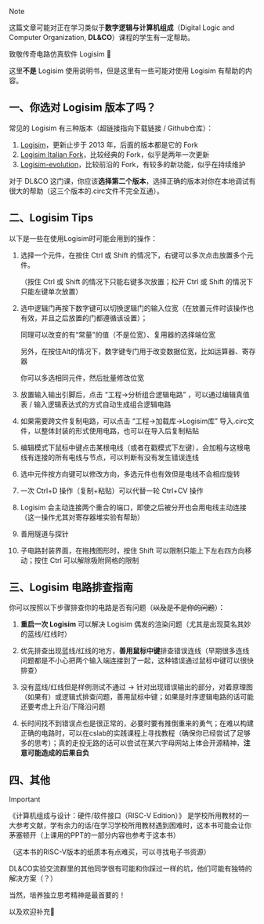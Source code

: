 > [!NOTE]
>
> 这篇文章可能对正在学习类似于**数字逻辑与计算机组成**（Digital Logic and Computer Organization, **DL&CO**）课程的学生有一定帮助。
>
> 致敬传奇电路仿真软件 Logisim ​🫡

这里**不是** Logisim 使用说明书，但是这里有一些可能对使用 Logisim 有帮助的内容。



## 一、你选对 Logisim 版本了吗？

常见的 Logisim 有三种版本（超链接指向下载链接 / Github仓库）：

1. [Logisim](https://sourceforge.net/projects/circuit/)，更新止步于 2013 年，后面的版本都是它的 Fork
2. [Logisim Italian Fork](https://sourceforge.net/projects/logisimit/)，比较经典的 Fork，似乎是两年一次更新
3. [Logisim-evolution](https://github.com/logisim-evolution/logisim-evolution)，比较前沿的 Fork，有较多的新功能，似乎在持续维护

对于 DL&CO 这门课，你应该**选择第二个版本**，选择正确的版本对你在本地调试有很大的帮助（这三个版本的.circ文件不完全互通）。



## 二、Logisim Tips

以下是一些在使用Logisim时可能会用到的操作：

1. 选择一个元件，在按住 Ctrl 或 Shift 的情况下，右键可以多次点击放置多个元件。

   （按住 Ctrl 或 Shift 的情况下只能右键多次放置；松开 Ctrl 或 Shift 的情况下只能左键单次放置）

   

2. 选中逻辑门再按下数字键可以切换逻辑门的输入位宽（在放置元件时该操作也有效，并且之后放置的门都遵循该设置）；

   同理可以改变的有“常量”的值（不是位宽）、复用器的选择端位宽

   另外，在按住Alt的情况下，数字键专门用于改变数据位宽，比如运算器、寄存器

   你可以多选相同元件，然后批量修改位宽

   

3. 放置输入输出引脚后，点击 “工程→分析组合逻辑电路” ，可以通过编辑真值表 / 输入逻辑表达式的方式自动生成组合逻辑电路



4. 如果需要跨文件复制电路，可以点击 “工程→加载库→Logisim库” 导入.circ文件，以整体封装的形式使用电路，也可以在导入后复制粘贴



5. 编辑模式下鼠标中键点击某根电线（或者在戳模式下左键），会加粗与这根电线有连接的所有电线与节点，可以判断有没有发生错误连线



6. 选中元件按方向键可以修改方向，多选元件也有效但是电线不会相应旋转



7. 一次 Ctrl+D 操作（复制+粘贴）可以代替一轮 Ctrl+CV 操作



8. Logisim 会主动连接两个重合的端口，即使之后被分开也会用电线主动连接（这一操作尤其对寄存器堆实验有帮助）



9. 善用隧道与探针



10. 子电路封装界面，在拖拽图形时，按住 Shift 可以限制只能上下左右四方向移动；按住 Ctrl 可以解除吸附网格的限制



## 三、Logisim 电路排查指南

你可以按照以下步骤排查你的电路是否有问题（~~以及是不是你的问题~~）：

1. **重启一次 Logisim** 可以解决 Logisim 偶发的渲染问题（尤其是出现莫名其妙的蓝线/红线时）

2. 优先排查出现蓝线/红线的地方，**善用鼠标中键**排查错误连线（早期很多连线问题都是不小心把两个输入端连接到了一起，这种错误通过鼠标中键可以很快排查）

3. 没有蓝线/红线但是样例测试不通过 → 针对出现错误输出的部分，对着原理图（如果有）或逻辑式排查问题，善用鼠标中键；如果是时序逻辑电路的话可能还要考虑上升沿/下降沿问题

4. 长时间找不到错误点也是很正常的，必要时要有推倒重来的勇气；在难以构建正确的电路时，可以在cslab的实践课程上寻找教程（确保你已经尝试了足够多的思考）；真的走投无路的话可以尝试在某六字母网站上体会开源精神，**注意可能造成的后果自负**


## 四、其他

> [!IMPORTANT]
> 《计算机组成与设计：硬件/软件接口（RISC-V Edition）》 是学校所用教材的一大参考文献，学有余力的话/在学习学校所用教材遇到困难时，这本书可能会让你茅塞顿开（上课用的PPT的一部分内容也参考于这本书）
> 
> （这本书的RISC-V版本的纸质本有点难买，可以寻找电子书资源）

DL&CO实验交流群里的其他同学很有可能和你踩过一样的坑，他们可能有独特的解决方案（？）

当然，培养独立思考精神是最首要的！


以及欢迎补充🤗